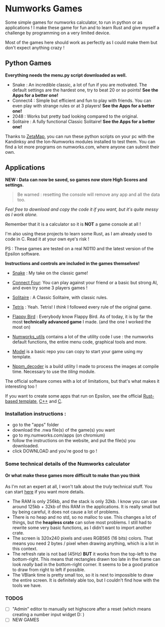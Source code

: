 # Numworks Games
Some simple games for numworks calculator, to run in python or as applications !
I make these game for fun and to learn Rust and give myself a challenge by programming on a very limited device.

Most of the games here should work as perfectly as I could make them but don't expect anything crazy !

## Python Games

  **Everything needs the menu.py script downloaded as well.**

- Snake : An incredible classic, a lot of fun if you are motivated. The default settings are the hardest one, try to beat 20 or so points! **See the Apps for a better one!**
- Connect4 : Simple but efficient and fun to play with friends. You can even play with strange rules or at 3 players! **See the Apps for a better one!**
- 2048 : Works but pretty bad looking compared to the original.
- Solitaire : A fully functional Classic Solitaire! **See the Apps for a better one!**

Thanks to [ZetaMap](https://github.com/ZetaMap/ZetaMap), you can run these python scripts on your pc with the Kandinksy and the Ion-Numworks modules installed to test them.
You can find a lot more programs on numworks.com, where anyone can submit their own.

## Applications

**NEW : Data can now be saved, so games now store High Scores and settings.**

> Be warned : resetting the console will remove any app and all the data too.

*Feel free to download and copy the code it if you want, but it's quite messy as I work alone.*

Remember that it is a calculator so it is **NOT** a game console at all !

I'm also using these projects to learn some Rust, as I am already used to code in C. Read it at your own eye's risk !

PS : These games are tested on a real N0110 and the latest version of the Epsilon software.

  **Instructions and controls are included in the games themselves!**

- [Snake](./apps/snake/) : My take on the classic game!
- [Connect Four](./apps/puissance4/): You can play against your friend or a basic but strong AI, and even try some 3 players games !
- [Solitaire](./apps/solitaire/) : A Classic Solitaire, with classic rules.
- [Tetris](./apps/tetris/) : Yeah. Tetris! I *think* I followed every rule of the original game.
- [Flappy Bird](./apps/flappybird/) : Everybody know Flappy Bird. As of today, it is by far the most **technically advanced game** I made. (and the one I worked the most on)

- [Numworks_utils](./apps/numworks_utils/) contains a lot of the utility code I use : the numworks default functions, the entire menu code, graphical tools and more.
- [Model](./apps/model/) is a basic repo you can copy to start your game using my template.
- [Nppm_decoder](./apps/nppm_decoder/) is a build utility I made to process the images at compile time. Necessary to use the *tiling* module.

The official software comes with a lot of limitations, but that's what makes it interesting too !

If you want to create some apps that run on Epsilon, see the official [Rust-based template](https://github.com/numworks/epsilon-sample-app-rust), [C++](https://github.com/numworks/epsilon-sample-app-cpp) and [C](https://github.com/numworks/epsilon-sample-app-c).

### Installation instructions :
  - go to the "apps" folder
  - download the .nwa file(s) of the game(s) you want
  - go to my.numworks.com/apps (on chromium)
  - follow the instructions on the website, and put the file(s) you downloaded.
  - click DOWNLOAD and you're good to go !


### Some technical details of the Numworks calculator
#### Or what make these games more difficult to make than you think

As I'm not an expert at all, I won't talk about the *truly* technical stuff. You can start [here](https://www.numworks.com/engineering/software/#read-our-coding-guidelines) if you want more details.

- The RAM is only 256kb, and the stack is only 32kb. I know you can use around 125kb + 32kb of this RAM in the applications. It is really small but by being careful, it does not cause a lot of problems.
- There is no heap and no std, so no malloc to use. This changes a lot of things, but the **heapless crate** can solve most problems. I still had to rewrite some very basic functions, as I didn't want to import another crate.
- The screen is 320x240 pixels and uses RGB565 (16 bits) colors. That means you need 2 bytes / pixel when drawing anything, which is a lot in this context.
- The refresh rate is not bad (45Hz) **BUT** it works from the top-left to the bottom-right. This means that rectangles drawn too late in the frame can look *really* bad in the bottom-right corner. It seems to be a good pratice to draw from right to left if possible.
- The VBlank time is pretty small too, so it is next to impossible to draw the entire screen. It is definitely able too, but I couldn't find how with the tools we have.


### TODOS

- [ ] "Admin" editor to manually set highscore after a reset (which means creating a number input widget D: )
- [ ] NEW GAMES
